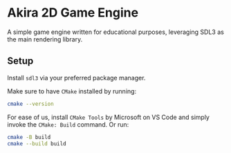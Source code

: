 # Akira 2D Game Engine

A simple game engine written for educational purposes, leveraging SDL3 as the main rendering library.

## Setup

Install `sdl3` via your preferred package manager.

Make sure to have `CMake` installed by running:

```sh
cmake --version
```

For ease of us, install `CMake Tools` by Microsoft on VS Code and simply invoke the `CMake: Build` command.
Or run:

```sh
cmake -B build
cmake --build build
```
